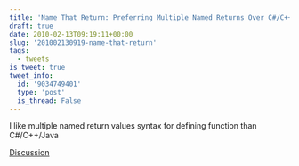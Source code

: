 ```yaml
---
title: 'Name That Return: Preferring Multiple Named Returns Over C#/C++/Java'
draft: true
date: 2010-02-13T09:19:11+00:00
slug: '201002130919-name-that-return'
tags:
  - tweets
is_tweet: true
tweet_info:
  id: '9034749401'
  type: 'post'
  is_thread: False
---
```




I like multiple named return values syntax for defining function than C#/C++/Java

[Discussion](https://x.com/sytelus/status/9034749401)

